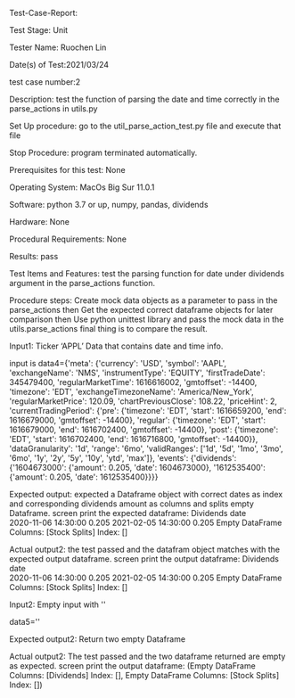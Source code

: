 Test-Case-Report:

Test Stage: Unit

Tester Name: Ruochen Lin

Date(s) of Test:2021/03/24

test case number:2

Description: test the function of parsing the date and time correctly in the parse_actions in utils.py

Set Up procedure: go to the util_parse_action_test.py file and execute that file

Stop Procedure: program terminated automatically.

Prerequisites for this test: None

Operating System: MacOs Big Sur 11.0.1

Software: python 3.7 or up, numpy, pandas, dividends

Hardware: None

Procedural Requirements: None

Results: pass

Test Items and Features: test the parsing function for date under dividends argument in the parse_actions function.

Procedure steps:
Create mock data objects as a parameter to pass in the parse_actions
then Get the expected correct dataframe objects for later comparison
then Use python unittest library and pass the mock data in the utils.parse_actions
final thing is to compare the result.

Input1:
Ticker ‘APPL’ Data that contains date and time info.

input is data4={'meta': {'currency': 'USD', 'symbol': 'AAPL', 'exchangeName': 'NMS', 'instrumentType': 'EQUITY', 'firstTradeDate': 345479400, 'regularMarketTime': 1616616002, 'gmtoffset': -14400, 'timezone': 'EDT', 'exchangeTimezoneName': 'America/New_York', 'regularMarketPrice': 120.09, 'chartPreviousClose': 108.22, 'priceHint': 2, 'currentTradingPeriod': {'pre': {'timezone': 'EDT', 'start': 1616659200, 'end': 1616679000, 'gmtoffset': -14400}, 'regular': {'timezone': 'EDT', 'start': 1616679000, 'end': 1616702400, 'gmtoffset': -14400}, 'post': {'timezone': 'EDT', 'start': 1616702400, 'end': 1616716800, 'gmtoffset': -14400}}, 'dataGranularity': '1d', 'range': '6mo', 'validRanges': ['1d', '5d', '1mo', '3mo', '6mo', '1y', '2y', '5y', '10y', 'ytd', 'max']}, 'events': {'dividends': {'1604673000': {'amount': 0.205, 'date': 1604673000}, '1612535400': {'amount': 0.205, 'date': 1612535400}}}}

Expected output:
expected a Dataframe object with correct dates as index and corresponding dividends amount as columns and splits empty Dataframe.
screen print the expected dataframe:
                     Dividends
date                          
2020-11-06 14:30:00      0.205
2021-02-05 14:30:00      0.205 Empty DataFrame
Columns: [Stock Splits]
Index: []

Actual output2:
the test passed and the datafram object matches with the expected output dataframe.
screen print the output dataframe:
                     Dividends
date                          
2020-11-06 14:30:00      0.205
2021-02-05 14:30:00      0.205 Empty DataFrame
Columns: [Stock Splits]
Index: []


Input2:
Empty input with ''

data5=''

Expected output2:
Return two empty Dataframe

Actual output2:
The test passed and the two dataframe returned are empty as expected.
screen print the output dataframe:
(Empty DataFrame
Columns: [Dividends]
Index: [], Empty DataFrame
Columns: [Stock Splits]
Index: [])
